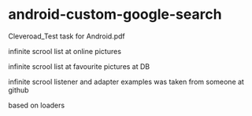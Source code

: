 android-custom-google-search
============================
Cleveroad_Test task for Android.pdf





infinite scrool list at online pictures

infinite scrool list at favourite pictures at DB

infinite scrool listener and adapter examples was taken from someone at github

based on loaders
